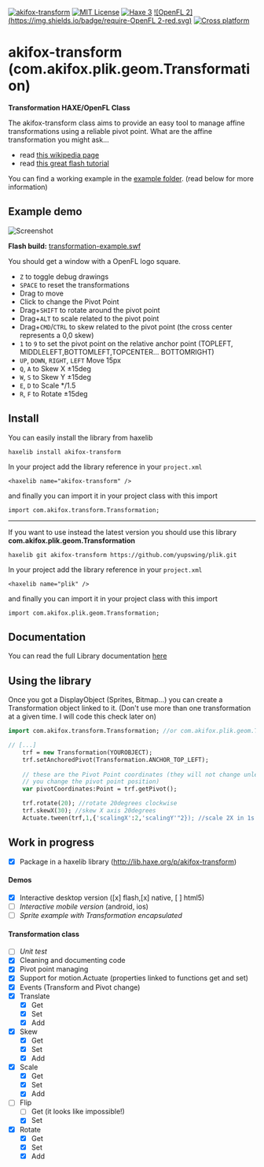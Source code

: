 [![akifox-transform](https://img.shields.io/badge/library-akifox%20transform%202.0-brightgreen.svg)]()
[![MIT License](https://img.shields.io/badge/license-MIT-blue.svg)](LICENSE)
[![Haxe 3](https://img.shields.io/badge/language-Haxe%203-orange.svg)](http://www.haxe.org)
[![OpenFL 2](https://img.shields.io/badge/require-OpenFL 2-red.svg)](http://www.openfl.org)
[![Cross platform](https://img.shields.io/badge/platform-cross%20platform-lightgrey.svg)](http://www.openfl.org)

# akifox-transform (com.akifox.plik.geom.Transformation)
**Transformation HAXE/OpenFL Class**

The akifox-transform class aims to provide an easy tool to manage affine transformations using a reliable pivot point.
What are the affine transformation you might ask...
- read <a href="http://en.wikipedia.org/wiki/Affine_transformation">this wikipedia page</a>
- read <a href="http://www.senocular.com/flash/tutorials/transformmatrix/">this great flash tutorial</a>

You can find a working example in the <a href="https://github.com/yupswing/akifox-transform/tree/master/example">example folder</a>. (read below for more information)

## Example demo

![Screenshot](https://dl.dropboxusercontent.com/u/683344/akifox/akifox-transform/transformation-example.png)

**Flash build:** <a href="https://dl.dropboxusercontent.com/u/683344/akifox/akifox-transform/transformation-example.swf" target="_blank">transformation-example.swf</a>

You should get a window with a OpenFL logo square.
- <code>Z</code> to toggle debug drawings
- <code>SPACE</code> to reset the transformations
- Drag to move
- Click to change the Pivot Point
- Drag+<code>SHIFT</code> to rotate around the pivot point
- Drag+<code>ALT</code> to scale related to the pivot point
- Drag+<code>CMD</code>/<code>CTRL</code> to skew related to the pivot point (the cross center represents a 0,0 skew)
- <code>1</code> to <code>9</code> to set the pivot point on the relative anchor point (TOPLEFT, MIDDLELEFT,BOTTOMLEFT,TOPCENTER... BOTTOMRIGHT)
- <code>UP</code>, <code>DOWN</code>, <code>RIGHT</code>, <code>LEFT</code> Move 15px
- <code>Q</code>, <code>A</code> to Skew X ±15deg
- <code>W</code>, <code>S</code> to Skew Y ±15deg
- <code>E</code>, <code>D</code> to Scale */1.5
- <code>R</code>, <code>F</code> to Rotate ±15deg


## Install

You can easily install the library from haxelib
```
haxelib install akifox-transform
```

In your project add the library reference in your ```project.xml```

```
<haxelib name="akifox-transform" />
```

and finally you can import it in your project class with this import
```
import com.akifox.transform.Transformation;
```

-------------

If you want to use instead the latest version you should use this library
**com.akifox.plik.geom.Transformation**
```
haxelib git akifox-transform https://github.com/yupswing/plik.git
```

In your project add the library reference in your ```project.xml```

```
<haxelib name="plik" />
```

and finally you can import it in your project class with this import
```
import com.akifox.plik.geom.Transformation;
```

## Documentation

You can read the full Library documentation <a href="https://dl.dropboxusercontent.com/u/683344/akifox/akifox-transform/docs/index.html" target="_blank">here</a>



## Using the library

Once you got a DisplayObject (Sprites, Bitmap...) you can create a Transformation object linked to it.
(Don't use more than one transformation at a given time. I will code this check later on)

````haxe
import com.akifox.transform.Transformation; //or com.akifox.plik.geom.Transformation

// [...]
    trf = new Transformation(YOUROBJECT);
    trf.setAnchoredPivot(Transformation.ANCHOR_TOP_LEFT);
                               
    // these are the Pivot Point coordinates (they will not change unless
    // you change the pivot point position)
    var pivotCoordinates:Point = trf.getPivot();

    trf.rotate(20); //rotate 20degrees clockwise
    trf.skewX(30); //skew X axis 20degrees
    Actuate.tween(trf,1,{'scalingX':2,'scalingY'"2}); //scale 2X in 1s using Actuate
````

## Work in progress

- [x] Package in a haxelib library (http://lib.haxe.org/p/akifox-transform)

#### Demos
- [x] Interactive desktop version ([x] flash,[x] native, [ ] html5)
- [ ] *Interactive mobile version* (android, ios)
- [ ] *Sprite example with Transformation encapsulated*

#### Transformation class
- [ ] *Unit test*
- [x] Cleaning and documenting code
- [x] Pivot point managing
- [x] Support for motion.Actuate (properties linked to functions get and set)
- [x] Events (Transform and Pivot change)
- [x] Translate
  - [x] Get
  - [x] Set
  - [x] Add
- [x] Skew
  - [x] Get
  - [x] Set 
  - [x] Add
- [x] Scale
  - [x] Get
  - [x] Set 
  - [x] Add
- [ ] Flip
  - [ ] Get (it looks like impossible!)
  - [x] Set 
- [x] Rotate
  - [x] Get
  - [x] Set 
  - [x] Add
